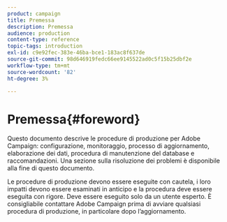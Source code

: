 ```yaml
---
product: campaign
title: Premessa
description: Premessa
audience: production
content-type: reference
topic-tags: introduction
exl-id: c9e92fec-383e-46ba-bce1-183ac8f637de
source-git-commit: 98d646919fedc66ee9145522ad0c5f15b25dbf2e
workflow-type: tm+mt
source-wordcount: '82'
ht-degree: 3%

---
```


# Premessa{#foreword}

Questo documento descrive le procedure di produzione per Adobe Campaign: configurazione, monitoraggio, processo di aggiornamento, elaborazione dei dati, procedura di manutenzione del database e raccomandazioni. Una sezione sulla risoluzione dei problemi è disponibile alla fine di questo documento.

Le procedure di produzione devono essere eseguite con cautela, i loro impatti devono essere esaminati in anticipo e la procedura deve essere eseguita con rigore. Deve essere eseguito solo da un utente esperto. È consigliabile contattare Adobe Campaign prima di avviare qualsiasi procedura di produzione, in particolare dopo l’aggiornamento.
